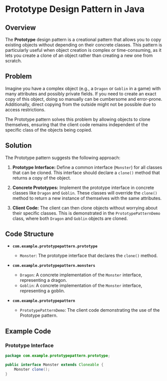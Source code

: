 # Prototype Design Pattern in Java

## Overview

The **Prototype** design pattern is a creational pattern that allows you to copy existing objects without depending on their concrete classes. This pattern is particularly useful when object creation is complex or time-consuming, as it lets you create a clone of an object rather than creating a new one from scratch.

## Problem

Imagine you have a complex object (e.g., a `Dragon` or `Goblin` in a game) with many attributes and possibly private fields. If you need to create an exact copy of this object, doing so manually can be cumbersome and error-prone. Additionally, direct copying from the outside might not be possible due to access restrictions.

The Prototype pattern solves this problem by allowing objects to clone themselves, ensuring that the client code remains independent of the specific class of the objects being copied.

## Solution

The Prototype pattern suggests the following approach:

1. **Prototype Interface:** Define a common interface (`Monster`) for all classes that can be cloned. This interface should declare a `clone()` method that returns a copy of the object.

2. **Concrete Prototypes:** Implement the prototype interface in concrete classes like `Dragon` and `Goblin`. These classes will override the `clone()` method to return a new instance of themselves with the same attributes.

3. **Client Code:** The client can then clone objects without worrying about their specific classes. This is demonstrated in the `PrototypePatternDemo` class, where both `Dragon` and `Goblin` objects are cloned.

## Code Structure

- **`com.example.prototypepattern.prototype`**
  - `Monster`: The prototype interface that declares the `clone()` method.

- **`com.example.prototypepattern.monsters`**
  - `Dragon`: A concrete implementation of the `Monster` interface, representing a dragon.
  - `Goblin`: A concrete implementation of the `Monster` interface, representing a goblin.

- **`com.example.prototypepattern`**
  - `PrototypePatternDemo`: The client code demonstrating the use of the Prototype pattern.

## Example Code

### Prototype Interface

```java
package com.example.prototypepattern.prototype;

public interface Monster extends Cloneable {
    Monster clone();
}
